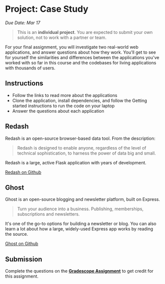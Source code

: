 # Project: Case Study

_Due Date: Mar 17_

> This is an **individual project**. You are expected to submit your own solution,
> not to work with a partner or team.

For your final assignment, you will investigate two real-world web applications, and answer questions about how they work. You'll get to see for yourself the similarities and differences between the applications you've worked with so far in this course and the codebases for living applications with thousands of users.

## Instructions

- Follow the links to read more about the applications
- Clone the application, install dependencies, and follow the Getting started instructions to run the code on your laptop
- Answer the questions about each application

## Redash

Redash is an open-source browser-based data tool. From the description:

> Redash is designed to enable anyone, regardless of the level of technical sophistication, to harness the power of data big and small.

Redash is a large, active Flask application with years of development.

[Redash on Github](https://github.com/getredash/redash)

## Ghost

Ghost is an open-source blogging and newsletter platform, built on Express.

> Turn your audience into a business. Publishing, memberships, subscriptions and newsletters.

It's one of the go-to options for building a newsletter or blog. You can also learn a lot about how a large, widely-used Express app works by reading the source.

[Ghost on Github](https://github.com/TryGhost/Ghost)


## Submission

Complete the questions on the **[Gradescope Assignment](https://www.gradescope.com/courses/575913/assignments/3087814/)** to get credit for this assignment.
